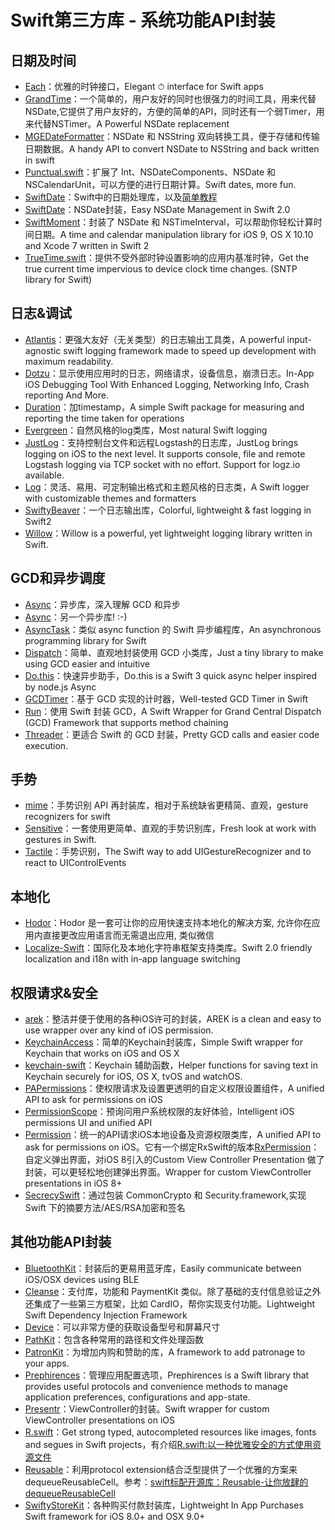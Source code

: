# Swift第三方库 - 系统功能API封装
## 日期及时间
- [Each][1]：优雅的时钟接口，Elegant ⏱ interface for Swift apps
- [GrandTime][2]：一个简单的，用户友好的同时也很强力的时间工具，用来代替NSDate,它提供了用户友好的，方便的简单的API，同时还有一个弱Timer，用来代替NSTimer。A Powerful NSDate replacement
- [MGEDateFormatter][3]：NSDate 和 NSString 双向转换工具，便于存储和传输日期数据。A handy API to convert NSDate to NSString and back written in swift
- [Punctual.swift][4]：扩展了 Int、NSDateComponents、NSDate 和 NSCalendarUnit，可以方便的进行日期计算。Swift dates, more fun.
- [SwiftDate][5]：Swift中的日期处理库，以及[简单教程][6]
- [SwiftDate][7]：NSDate封装，Easy NSDate Management in Swift 2.0
- [SwiftMoment][8]：封装了 NSDate 和 NSTimeInterval，可以帮助你轻松计算时间日期。A time and calendar manipulation library for iOS 9, OS X 10.10 and Xcode 7 written in Swift 2
- [TrueTime.swift][9]：提供不受外部时钟设置影响的应用内基准时钟，Get the true current time impervious to device clock time changes. (SNTP library for Swift) 

## 日志&调试
- [Atlantis][10]：更强大友好（无关类型）的日志输出工具类，A powerful input-agnostic swift logging framework made to speed up development with maximum readability.
- [Dotzu][11]：显示使用应用时的日志，网络请求，设备信息，崩溃日志。In-App iOS Debugging Tool With Enhanced Logging, Networking Info, Crash reporting And More.
- [Duration][12]：加timestamp，A simple Swift package for measuring and reporting the time taken for operations
- [Evergreen][13]：自然风格的log类库，Most natural Swift logging
- [JustLog][14]：支持控制台文件和远程Logstash的日志库，JustLog brings logging on iOS to the next level. It supports console, file and remote Logstash logging via TCP socket with no effort. Support for logz.io available.
- [Log][15]：灵活、易用、可定制输出格式和主题风格的日志类，A Swift logger with customizable themes and formatters
- [SwiftyBeaver][16]：一个日志输出库，Colorful, lightweight & fast logging in Swift2
- [Willow][17]：Willow is a powerful, yet lightweight logging library written in Swift.

## GCD和异步调度
- [Async][18]：异步库，深入理解 GCD 和异步
- [Async][19]：另一个异步库! :-)
- [AsyncTask][20]：类似 async function 的 Swift 异步编程库，An asynchronous programming library for Swift
- [Dispatch][21]：简单、直观地封装使用 GCD 小类库，Just a tiny library to make using GCD easier and intuitive
- [Do.this][22]：快速异步助手，Do.this is a Swift 3 quick async helper inspired by node.js Async
- [GCDTimer][23]：基于 GCD 实现的计时器，Well-tested GCD Timer in Swift
- [Run][24]：使用 Swift 封装 GCD，A Swift Wrapper for Grand Central Dispatch (GCD) Framework that supports method chaining
- [Threader][25]：更适合 Swift 的 GCD 封装，Pretty GCD calls and easier code execution.

## 手势
- [mime][26]：手势识别 API 再封装库，相对于系统缺省更精简、直观，gesture recognizers for swift
- [Sensitive][27]：一套使用更简单、直观的手势识别库，Fresh look at work with gestures in Swift.
- [Tactile][28]：手势识别，The Swift way to add UIGestureRecognizer and to react to UIControlEvents

## 本地化
- [Hodor][29]：Hodor 是一套可让你的应用快速支持本地化的解决方案, 允许你在应用内直接更改应用语言而无需退出应用, 类似微信
- [Localize-Swift][30]：国际化及本地化字符串框架支持类库。Swift 2.0 friendly localization and i18n with in-app language switching

## 权限请求&安全
- [arek][31]：整洁并便于使用的各种iOS许可的封装，AREK is a clean and easy to use wrapper over any kind of iOS permission.
- [KeychainAccess][32]：简单的Keychain封装库，Simple Swift wrapper for Keychain that works on iOS and OS X
- [keychain-swift][33]：Keychain 辅助函数，Helper functions for saving text in Keychain securely for iOS, OS X, tvOS and watchOS.
- [PAPermissions][34]：使权限请求及设置更透明的自定义权限设置组件，A unified API to ask for permissions on iOS
- [PermissionScope][35]：预询问用户系统权限的友好体验，Intelligent iOS permissions UI and unified API
- [Permission][36]：统一的API请求iOS本地设备及资源权限类库，A unified API to ask for permissions on iOS。它有一个绑定RxSwift的版本[RxPermission][37]：自定义弹出界面，对iOS 8引入的Custom View Controller Presentation 做了封装，可以更轻松地创建弹出界面。Wrapper for custom ViewController presentations in iOS 8+
- [SecrecySwift][38]：通过包装 CommonCrypto 和 Security.framework,实现 Swift 下的摘要方法/AES/RSA加密和签名

## 其他功能API封装
- [BluetoothKit][39]：封装后的更易用蓝牙库，Easily communicate between iOS/OSX devices using BLE
- [Cleanse][40]：支付库，功能和 PaymentKit 类似。除了基础的支付信息验证之外还集成了一些第三方框架，比如 CardIO，帮你实现支付功能。Lightweight Swift Dependency Injection Framework
- [Device][41]：可以非常方便的获取设备型号和屏幕尺寸
- [PathKit][42]：包含各种常用的路径和文件处理函数
- [PatronKit][43]：为增加内购和赞助的库，A framework to add patronage to your apps.
- [Prephirences][44]：管理应用配置选项，Prephirences is a Swift library that provides useful protocols and convenience methods to manage application preferences, configurations and app-state.
- [Presentr][45]：ViewController的封装。Swift wrapper for custom ViewController presentations on iOS
- [R.swift][46]：Get strong typed, autocompleted resources like images, fonts and segues in Swift projects，有介绍[R.swift:以一种优雅安全的方式使用资源文件][47]
- [Reusable][48]：利用protocol extension结合泛型提供了一个优雅的方案来dequeueReusableCell。参考：[swift标配开源库：Reusable-让你放肆的dequeueReusableCell][49]
- [SwiftyStoreKit][50]：各种购买付款封装库，Lightweight In App Purchases Swift framework for iOS 8.0+ and OSX 9.0+

[1]:	https://github.com/dalu93/Each "Each"
[2]:	https://github.com/DuckDeck/GrandTime "GrandTime"
[3]:	https://github.com/ManueGE/MGEDateFormatter "MGEDateFormatter"
[4]:	https://github.com/harlanhaskins/Punctual.swift "Punctual.swift"
[5]:	https://github.com/chenyangcun/SwiftDate
[6]:	http://www.aswifter.com/2015/07/26/use-swiftdate/
[7]:	https://github.com/malcommac/SwiftDate "SwiftDate"
[8]:	https://github.com/akosma/SwiftMoment "SwiftMoment"
[9]:	https://github.com/instacart/TrueTime.swift "TrueTime.swift"
[10]:	https://github.com/DrewKiino/Atlantis "Atlantis"
[11]:	https://github.com/remirobert/Dotzu "Dotzu"
[12]:	https://github.com/SwiftStudies/Duration "Duration"
[13]:	https://github.com/viWiD/Evergreen "Evergreen"
[14]:	https://github.com/justeat/JustLog "JustLog"
[15]:	https://github.com/delba/Log "Log"
[16]:	https://github.com/SwiftyBeaver/SwiftyBeaver "SwiftyBeaver"
[17]:	https://github.com/Nike-Inc/Willow "Willow"
[18]:	https://github.com/duemunk/Async
[19]:	https://github.com/zhxnlai/Async "Async"
[20]:	https://github.com/zhxnlai/AsyncTask "AsyncTask"
[21]:	https://github.com/Swiftification/Dispatch "Dispatch"
[22]:	https://github.com/BarakRL/Do.this "Do.this"
[23]:	https://github.com/hemantasapkota/GCDTimer "GCDTimer"
[24]:	https://github.com/khoiln/Run "Run"
[25]:	https://github.com/mitchtreece/Threader "Threader"
[26]:	https://github.com/jameslintaylor/mime "mime"
[27]:	https://github.com/igormatyushkin014/Sensitive "Sensitive"
[28]:	https://github.com/delba/Tactile "Tactile"
[29]:	https://github.com/Aufree/Hodor "Hodor"
[30]:	https://github.com/marmelroy/Localize-Swift "Localize-Swift"
[31]:	https://github.com/ennioma/arek "arek"
[32]:	https://github.com/kishikawakatsumi/KeychainAccess "KeychainAccess"
[33]:	https://github.com/marketplacer/keychain-swift "keychain-swift"
[34]:	https://github.com/pascalbros/PAPermissions "PAPermissions"
[35]:	https://github.com/nickoneill/PermissionScope "PermissionScope"
[36]:	https://github.com/delba/Permission "Permission"
[37]:	https://github.com/sunshinejr/RxPermission "RxPermission"
[38]:	https://github.com/adow/SecrecySwift "SecrecySwift"
[39]:	https://github.com/rhummelmose/BluetoothKit "BluetoothKit"
[40]:	https://github.com/square/Cleanse "Cleanse"
[41]:	https://github.com/Ekhoo/Device "Device"
[42]:	https://github.com/kylef/PathKit "PathKit"
[43]:	https://github.com/MosheBerman/PatronKit "PatronKit"
[44]:	https://github.com/phimage/Prephirences "Prephirences"
[45]:	https://github.com/IcaliaLabs/Presentr "Presentr"
[46]:	https://github.com/mac-cain13/R.swift "R.swift"
[47]:	http://www.jianshu.com/p/b453b78c7126
[48]:	https://github.com/AliSoftware/Reusable "Reusable"
[49]:	http://www.jianshu.com/p/255e02337176 "swift标配开源库：Reusable-让你放肆的dequeueReusableCell"
[50]:	https://github.com/bizz84/SwiftyStoreKit "SwiftyStoreKit"